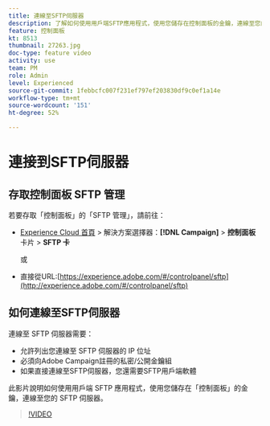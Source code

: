 ```yaml
---
title: 連線至SFTP伺服器
description: 了解如何使用用戶端SFTP應用程式，使用您儲存在控制面板的金鑰，連線至您的SFTP伺服器。
feature: 控制面板
kt: 8513
thumbnail: 27263.jpg
doc-type: feature video
activity: use
team: PM
role: Admin
level: Experienced
source-git-commit: 1febbcfc007f231ef797ef203830df9c0ef1a14e
workflow-type: tm+mt
source-wordcount: '151'
ht-degree: 52%

---
```


# 連接到SFTP伺服器

## 存取控制面板 SFTP 管理

若要存取「控制面板」的「SFTP 管理」，請前往：

* [Experience Cloud 首頁](https://experience.adobe.com/#/home) > 解決方案選擇器：**[!DNL Campaign]** > **控制面板** 卡片 > **SFTP 卡**

   或
* 直接從URL:[https://experience.adobe.com/#/controlpanel/sftp](http://experience.adobe.com/#/controlpanel/sftp)

## 如何連線至SFTP伺服器

連線至 SFTP 伺服器需要：

* 允許列出您連線至 SFTP 伺服器的 IP 位址
* 必須向Adobe Campaign註冊的私密/公開金鑰組
* 如果直接連線至SFTP伺服器，您還需要SFTP用戶端軟體

此影片說明如何使用用戶端 SFTP 應用程式，使用您儲存在「控制面板」的金鑰，連線至您的 SFTP 伺服器。

>[!VIDEO](https://video.tv.adobe.com/v/27263?quality=12)
